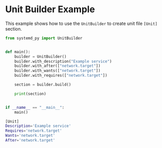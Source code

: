 # Unit Builder Example

This example shows how to use the `UnitBuilder` to create unit file `[Unit]` section.

```python title="unit_builder.py" linenums="1"
from systemd_py import UnitBuilder


def main():
    builder = UnitBuilder()
    builder.with_description("Example service")
    builder.with_after(["network.target"])
    builder.with_wants(["network.target"])
    builder.with_requires(["network.target"])

    section = builder.build()

    print(section)


if __name__ == "__main__":
    main()
```

```bash title="output" linenums="1"
[Unit]
Description='Example service'
Requires='network.target'
Wants='network.target'
After='network.target'
```